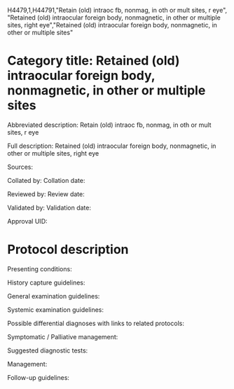 H4479,1,H44791,"Retain (old) intraoc fb, nonmag, in oth or mult sites, r eye", "Retained (old) intraocular foreign body, nonmagnetic, in other or multiple sites, right eye","Retained (old) intraocular foreign body, nonmagnetic, in other or multiple sites"
# Category title: Retained (old) intraocular foreign body, nonmagnetic, in other or multiple sites

Abbreviated description: Retain (old) intraoc fb, nonmag, in oth or mult sites, r eye

Full description: Retained (old) intraocular foreign body, nonmagnetic, in other or multiple sites, right eye

Sources:

Collated by:
Collation date:

Reviewed by:
Review date:

Validated by:
Validation date:

Approval UID:

# Protocol description

Presenting conditions:

History capture guidelines:

General examination guidelines:

Systemic examination guidelines:

Possible differential diagnoses with links to related protocols:

Symptomatic / Palliative management:

Suggested diagnostic tests:

Management:

Follow-up guidelines:

